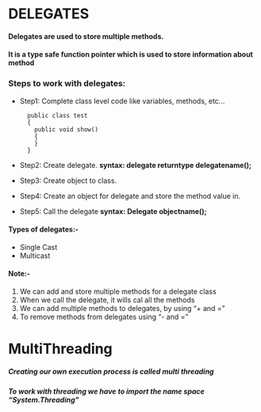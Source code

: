 # DELEGATES
#### Delegates are used to store multiple methods.
#### It is a type safe function pointer which is used to store information about method

### Steps to work with delegates:
- Step1: Complete class level code like variables, methods, etc...

        public class test
        {
          public void show()
          {
          }
        }
        
- Step2: Create delegate.      **syntax: <access modifier> delegate returntype delegatename();**
- Step3: Create object to class.
- Step4: Create an object for delegate and store the method value in.
- Step5: Call the delegate     **syntax: Delegate objectname();**

#### Types of delegates:-
- Single Cast
- Multicast

#### Note:-
1. We can add and store multiple methods for a delegate class
2. When we call the delegate, it wills cal all the methods
3. We can add multiple methods to delegates, by using “+ and =”
4. To remove methods from delegates using “- and =”

# MultiThreading
##### Creating our own execution process is called multi threading
##### To work with threading we have to import the name space **“System.Threading"**
